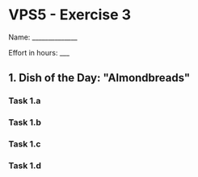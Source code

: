 VPS5 - Exercise 3
=================

Name: ______________

Effort in hours: ___

## 1. Dish of the Day: "Almondbreads"

### Task 1.a

<describe your solution>

### Task 1.b

<describe your solution>

### Task 1.c

<describe your solution>

### Task 1.d

<describe your solution>
